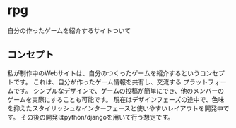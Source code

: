 # rpg
自分の作ったゲームを紹介するサイトついて
## コンセプト
私が制作中のWebサイトは、自分のつくったゲームを紹介するというコンセプトです。
これは、自分が作ったゲーム情報を共有し、交流する
プラットフォームです。
シンプルなデザインで、ゲームの投稿が簡単にでき、他のメンバーのゲームを実際にすることも可能です。
現在はデザインフェーズの途中で、色味を抑えたスタイリッシュなインターフェースと使いやすいレイアウトを開発中です。
その後の開発はpython/djangoを用いて行う想定です。
